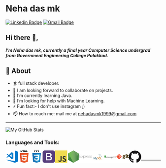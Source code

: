 # Neha das mk

[![Linkedin Badge](https://img.shields.io/badge/Ajil5467-30302f?style=flat&logo=linkedin)](https://www.linkedin.com/in/ajil-t-u/)
[![Gmail Badge](https://img.shields.io/badge/nehadasmk1999@gmail.com-30302f?style=flat&logo=Gmail&logoColor=white)](mailto:nehadasmk1999@gmail.com)



## Hi there 👋,           
##### I'm Neha das mk, currently a final year Computer Science undergrad from Government Engineering College Palakkad.
## 🧐 About
- 🏄‍ full stack developer.
- 🤝 I am looking forward to collaborate on projects.
- 🌱 I’m currently learning Java.
- 🤔 I’m looking for help with Machine Learning.
- ⚡ Fun fact:- I don't use instagram ;)
- 📫 How to reach me: mail me at [nehadasmk1999@gmail.com](mailto:nehadasmk1999@gmail.com)
---
![My GitHub Stats](https://github-readme-stats.vercel.app/api?username=Neha123dasmk&show_icons=true&theme=merko)  

### Languages and Tools:

<img align="left" alt="Visual Studio Code" width="40px" src="https://raw.githubusercontent.com/github/explore/80688e429a7d4ef2fca1e82350fe8e3517d3494d/topics/visual-studio-code/visual-studio-code.png" />
<img align="left" alt="HTML5" width="40px" src="https://raw.githubusercontent.com/github/explore/80688e429a7d4ef2fca1e82350fe8e3517d3494d/topics/html/html.png" />
<img align="left" alt="CSS3" width="40px" src="https://raw.githubusercontent.com/github/explore/80688e429a7d4ef2fca1e82350fe8e3517d3494d/topics/css/css.png" />
<img align="left" alt="JavaScript" width="40px" src="https://raw.githubusercontent.com/github/explore/80688e429a7d4ef2fca1e82350fe8e3517d3494d/topics/bootstrap/bootstrap.png" />
<img align="left" alt="JavaScript" width="40px" src="https://raw.githubusercontent.com/github/explore/80688e429a7d4ef2fca1e82350fe8e3517d3494d/topics/javascript/javascript.png" />
<img align="left" alt="Node.js" width="40px" src="https://raw.githubusercontent.com/github/explore/80688e429a7d4ef2fca1e82350fe8e3517d3494d/topics/nodejs/nodejs.png" />
<img align="left" alt="Express.js" width="40px" src="https://raw.githubusercontent.com/github/explore/80688e429a7d4ef2fca1e82350fe8e3517d3494d/topics/express/express.png" />
<img align="left" alt="MySQL" width="40px" src="https://raw.githubusercontent.com/github/explore/80688e429a7d4ef2fca1e82350fe8e3517d3494d/topics/mysql/mysql.png" />
<img align="left" alt="MongoDB" width="40px" src="https://raw.githubusercontent.com/github/explore/80688e429a7d4ef2fca1e82350fe8e3517d3494d/topics/mongodb/mongodb.png" />
<img align="left" alt="Git" width="40px" src="https://raw.githubusercontent.com/github/explore/80688e429a7d4ef2fca1e82350fe8e3517d3494d/topics/git/git.png" />
<img align="left" alt="GitHub" width="40px" src="https://raw.githubusercontent.com/github/explore/78df643247d429f6cc873026c0622819ad797942/topics/github/github.png" />
<br/>

---



